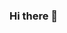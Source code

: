 ### Hi there 👋

<!--
**tncrane/tncrane** is a ✨ _special_ ✨ repository because its `README.md` (this file) appears on your GitHub profile.

Here are some ideas to get you started:

- 🔭 I’m currently working on ...
- 🌱 I’m currently learning IT and Automation with Coursera to earn another Google Professional Certificate 
- 👯 I’m looking to collaborate on ...
- 🤔 I’m looking for help with ...
- 💬 Ask me about ...
- 📫 How to reach me: ...
- ⚡ Fun fact: I have been to 9 states visiting 3 national parks and 7 cities in the past year on some exciting vacations!

I have been working on coding and data analytics for over a year now, having completed a few Google certifications and the capstone projects associated with them. So far, I have learned the basics of SQL, and R, while becoming considerably more proficient with Microsoft Excel (and Google Sheets) and Python. With Python, I have been able to go as far as to build multiple machine learning models that make future predictions based on large amounts of data. The intersection of coding and data analytics is going to be my primary focus here on Github, as I intend to enter the industry, continue to learn, and complete some exciting future projects. 

Check out my projects as they are uploaded and feel free to offer feedback. I will definitely make mistakes, and I can definitely take criticism. Have a great day!
